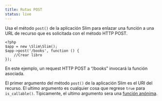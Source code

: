 ```yaml
---
title: Rutas POST
status: live
---
```


Usa el método `post()` de la aplicación Slim para enlazar una función a una URL de recurso 
que es solicitada con el método HTTP POST.

    <?php
    $app = new \Slim\Slim();
    $app->post('/books', function () {
        //Crear libro
    });

En este ejemplo, un request HTTP POST a “/books” invocará la función asociada.

El primer argumento del método `post()` de la aplicación Slim es el URI del recurso. El ultimo argumento es 
cualquier cosa que regrese `true` para `is_callable()`. Típicamente, el ultimo argumento sera una 
[función anónima][anon-func].

[anon-func]: http://php.net/manual/es/functions.anonymous.php
